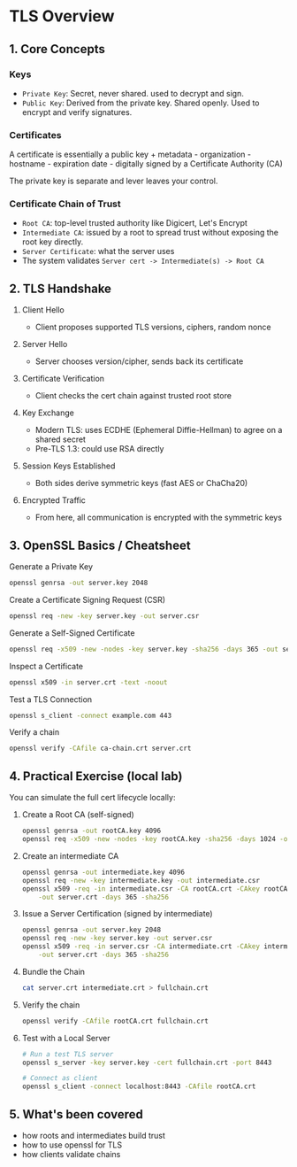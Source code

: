 # TLS Overview

## 1. Core Concepts

### Keys

- `Private Key`: Secret, never shared. used to decrypt and sign.
- `Public Key`: Derived from the private key. Shared openly. Used to encrypt and verify signatures.

### Certificates

A certificate is essentially a public key + metadata
    - organization
    - hostname
    - expiration date
    - digitally signed by a Certificate Authority (CA)

The private key is separate and lever leaves your control.

### Certificate Chain of Trust

- `Root CA`: top-level trusted authority like Digicert, Let's Encrypt
- `Intermediate CA`: issued by a root to spread trust without exposing the root key directly.
- `Server Certificate`: what the server uses
- The system validates `Server cert -> Intermediate(s) -> Root CA`

## 2. TLS Handshake

1. Client Hello
   - Client proposes supported TLS versions, ciphers, random nonce

2. Server Hello
   - Server chooses version/cipher, sends back its certificate

3. Certificate Verification
   - Client checks the cert chain against trusted root store

4. Key Exchange
   - Modern TLS: uses ECDHE (Ephemeral Diffie-Hellman) to agree on a shared secret
   - Pre-TLS 1.3: could use RSA directly

5. Session Keys Established
   - Both sides derive symmetric keys (fast AES or ChaCha20)

6. Encrypted Traffic
   - From here, all communication is encrypted with the symmetric keys

## 3. OpenSSL Basics / Cheatsheet

Generate a Private Key

```bash
openssl genrsa -out server.key 2048
```

Create a Certificate Signing Request (CSR)

```bash
openssl req -new -key server.key -out server.csr
```

Generate a Self-Signed Certificate

```bash
openssl req -x509 -new -nodes -key server.key -sha256 -days 365 -out server.crt
```

Inspect a Certificate

```bash
openssl x509 -in server.crt -text -noout
```

Test a TLS Connection

```bash
openssl s_client -connect example.com 443
```

Verify a chain

```bash
openssl verify -CAfile ca-chain.crt server.crt
```

## 4. Practical Exercise (local lab)

You can simulate the full cert lifecycle locally:

1. Create a Root CA (self-signed)

    ```bash
    openssl genrsa -out rootCA.key 4096
    openssl req -x509 -new -nodes -key rootCA.key -sha256 -days 1024 -out rootCA.crt
    ```

2. Create an intermediate CA

    ```bash
    openssl genrsa -out intermediate.key 4096
    openssl req -new -key intermediate.key -out intermediate.csr
    openssl x509 -req -in intermediate.csr -CA rootCA.crt -CAkey rootCA.key -CAcreateserial \
        -out server.crt -days 365 -sha256
    ```

3. Issue a Server Certification (signed by intermediate)

    ```bash
    openssl genrsa -out server.key 2048
    openssl req -new -key server.key -out server.csr
    openssl x509 -req -in server.csr -CA intermediate.crt -CAkey intermediate.key -CAcreateserial \
        -out server.crt -days 365 -sha256
    ```

4. Bundle the Chain

    ```bash
    cat server.crt intermediate.crt > fullchain.crt
    ```

5. Verify the chain

    ```bash
    openssl verify -CAfile rootCA.crt fullchain.crt
    ```

6. Test with a Local Server

    ```bash
    # Run a test TLS server
    openssl s_server -key server.key -cert fullchain.crt -port 8443

    # Connect as client
    openssl s_client -connect localhost:8443 -CAfile rootCA.crt
    ```

## 5. What's been covered

- how roots and intermediates build trust
- how to use openssl for TLS
- how clients validate chains
